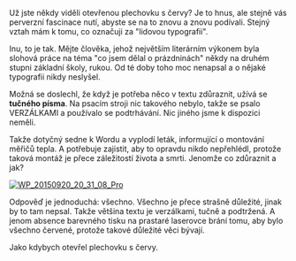 <!-- dcterms:identifier = riderweblog#1281 -->
<!-- dcterms:title = Červí typografie -->
<!-- dcterms:abstract = Už jste někdy viděli otevřenou plechovku s červy? Je to hnus, ale stejně vás perverzní fascinace nutí, abyste se na to znovu a znovu podívali. Stejný vztah mám k tomu, co označuji za "lidovou typografii". -->
<!-- np9:categoryId = 2 -->
<!-- x4w:category = Lidé a jiná zvěř -->
<!-- np9:authorId = 1 -->
<!-- np9:authorEmail = michal.valasek@altairis.cz -->
<!-- dcterms:creator = Michal Altair Valášek -->
<!-- dcterms:created = 2015-09-21T17:07:20.093+02:00 -->
<!-- dcterms:dateAccepted = 2015-09-21T17:00:00+02:00 -->

Už jste někdy viděli otevřenou plechovku s červy? Je to hnus, ale stejně vás perverzní fascinace nutí, abyste se na to znovu a znovu podívali. Stejný vztah mám k tomu, co označuji za "lidovou typografii".

Inu, to je tak. Mějte člověka, jehož největším literárním výkonem byla slohová práce na téma "co jsem dělal o prázdninách" někdy na druhém stupni základní školy, rukou. Od té doby toho moc nenapsal a o nějaké typografii nikdy neslyšel.

Možná se doslechl, že když je potřeba něco v textu zdůraznit, užívá se **tučného písma**. Na psacím stroji nic takového nebylo, takže se psalo VERZÁLKAMI a používalo se podtrhávání. Nic jiného jsme k dispozici neměli.

Takže dotyčný sedne k Wordu a vyplodí leták, informující o montování měřičů tepla. A potřebuje zajistit, aby to opravdu nikdo nepřehlédl, protože taková montáž je přece záležitostí života a smrti. Jenomže co zdůraznit a jak?

[![WP_20150920_20_31_08_Pro](http://www.weblog.rider.cz/Files/20150921-WP_20150920_20_31_08_Pro_thumb.jpg "WP_20150920_20_31_08_Pro")](http://www.weblog.rider.cz/Files/20150921-WP_20150920_20_31_08_Pro_2.jpg)

Odpověď je jednoduchá: všechno. Všechno je přece strašně důležité, jinak by to tam nepsal. Takže většina textu je verzálkami, tučně a podtržená. A jenom absence barevného tisku na prastaré laserovce brání tomu, aby bylo všechno červené, protože takové důležité věci bývají.

Jako kdybych otevřel plechovku s červy.